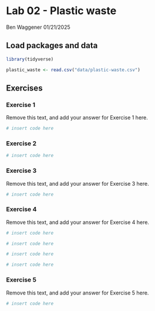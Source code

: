 Lab 02 - Plastic waste
================
Ben Waggener
01/21/2025

## Load packages and data

``` r
library(tidyverse) 
```

``` r
plastic_waste <- read.csv("data/plastic-waste.csv")
```

## Exercises

### Exercise 1

Remove this text, and add your answer for Exercise 1 here.

``` r
# insert code here
```

### Exercise 2

``` r
# insert code here
```

### Exercise 3

Remove this text, and add your answer for Exercise 3 here.

``` r
# insert code here
```

### Exercise 4

Remove this text, and add your answer for Exercise 4 here.

``` r
# insert code here
```

``` r
# insert code here
```

``` r
# insert code here
```

``` r
# insert code here
```

### Exercise 5

Remove this text, and add your answer for Exercise 5 here.

``` r
# insert code here
```
